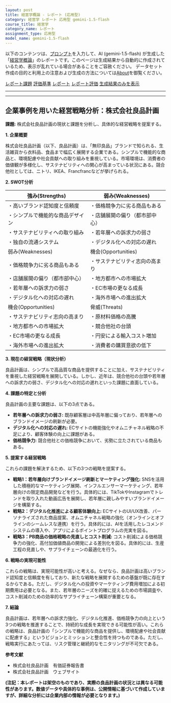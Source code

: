 ```yaml
---
layout: post
title: 経営学概論 - レポート (応用型)
category: 経営学 レポート 応用型 gemini-1.5-flash
course_title: 経営学
category_name: レポート
assignment_type: 応用型
model_name: gemini-1.5-flash
---
```


以下のコンテンツは、[プロンプト](https://github.com/takedatoshiyuki/synthetic_assignments/tree/main/generated/経営学/gemini-1.5-flash/prompt_レポート-応用型.md)を入力して、AI (gemini-1.5-flash) が生成した「[経営学概論](/contents/経営学/)」のレポートです。このページは生成結果から自動的に作成されているため、表示が乱れている場合があることをご容赦ください。
データセット作成の目的と利用上の注意および生成の方法については[About](/About)を御覧ください。

[レポート課題](../レポート課題-応用型)
[評価基準](../評価基準-応用型)
[レポート](../レポート-応用型)
[レポート評価](../レポート評価-応用型)
[生成結果のみを表示](https://github.com/takedatoshiyuki/synthetic_assignments/tree/main/generated/経営学/gemini-1.5-flash/レポート-応用型.md)
  

***
***
  
## 企業事例を用いた経営戦略分析：株式会社良品計画

**課題:** 株式会社良品計画の現状と課題を分析し、具体的な経営戦略を提案する。


**1. 企業概要**

株式会社良品計画（以下、良品計画）は、「無印良品」ブランドで知られる、生活雑貨から衣料品、食品まで幅広く展開する企業である。シンプルで機能的な商品と、環境配慮や社会貢献への取り組みを重視している。市場環境は、消費者の価値観が多様化し、サステナビリティへの関心が高まっている状況にある。競合他社としては、ニトリ、IKEA、Francfrancなどが挙げられる。


**2. SWOT分析**

| 強み(Strengths) | 弱み(Weaknesses) |
|---|---|
| ・高いブランド認知度と信頼度 | ・価格競争力に劣る商品もある |
| ・シンプルで機能的な商品デザイン | ・店舗展開の偏り（都市部中心） |
| ・サステナビリティへの取り組み | ・若年層への訴求力の弱さ |
| ・独自の流通システム | ・デジタル化への対応の遅れ |
| 弱み(Weaknesses) | 機会(Opportunities) |
| ・価格競争力に劣る商品もある | ・サステナビリティ志向の高まり |
| ・店舗展開の偏り（都市部中心） | ・地方都市への市場拡大 |
| ・若年層への訴求力の弱さ | ・EC市場の更なる成長 |
| ・デジタル化への対応の遅れ | ・海外市場への進出拡大 |
| 機会(Opportunities) | 脅威(Threats) |
| ・サステナビリティ志向の高まり | ・原材料価格の高騰 |
| ・地方都市への市場拡大 | ・競合他社の台頭 |
| ・EC市場の更なる成長 | ・円安による輸入コスト増加 |
| ・海外市場への進出拡大 | ・消費者の購買意欲の低下 |


**3. 現在の経営戦略（現状分析）**

良品計画は、シンプルで高品質な商品を提供することに加え、サステナビリティを重視した経営戦略を展開している。しかし、近年は、競合他社の台頭や若年層への訴求力の弱さ、デジタル化への対応の遅れといった課題に直面している。


**4. 課題の特定と分析**

良品計画の主要な課題は、以下の3点である。

* **若年層への訴求力の弱さ:**  既存顧客層は中高年層に偏っており、若年層へのブランドイメージの刷新が必要。
* **デジタル化への対応の遅れ:** ECサイトの機能強化やオムニチャネル戦略の不足により、顧客体験の向上に課題がある。
* **価格競争力:**  競合他社との価格競争において、劣勢に立たされている商品もある。


**5. 提案する経営戦略**

これらの課題を解決するため、以下の3つの戦略を提案する。

* **戦略1：若年層向けブランドイメージ刷新とマーケティング強化:**  SNSを活用した積極的なマーケティング展開、インフルエンサーマーケティング、若年層向けの限定商品開発などを行う。具体的には、TikTokやInstagramでトレンドを取り入れた動画広告を展開し、若年層に親しみやすいブランドイメージを構築する。
* **戦略2：デジタル化推進による顧客体験向上:**  ECサイトのUI/UX改善、パーソナライズされた商品提案、オムニチャネル戦略の強化（オンラインとオフラインのシームレスな連携）を行う。具体的には、AIを活用したレコメンドシステムの導入や、アプリによるポイントプログラムの充実を図る。
* **戦略3：PB商品の価格戦略の見直しとコスト削減:**  コスト削減による価格競争力の強化、高付加価値商品の開発による差別化を図る。具体的には、生産工程の見直しや、サプライチェーンの最適化を行う。


**6. 戦略の実現可能性**

これらの戦略は、実現可能性が高いと考える。なぜなら、良品計画は高いブランド認知度と信頼度を有しており、新たな戦略を展開するための基盤が既に存在するからである。ただし、デジタル化への投資やマーケティング費用増加による初期費用は必要となる。また、若年層のニーズを的確に捉えるための市場調査や、コスト削減のための効率的なサプライチェーン構築が重要となる。


**7. 結論**

良品計画は、若年層への訴求力強化、デジタル化推進、価格競争力の向上という3つの戦略を推進することで、持続的な成長を実現できる可能性が高い。これらの戦略は、良品計画の「シンプルで機能的な商品を提供し、環境配慮や社会貢献に配慮する」というビジョンとミッションと整合性を持つものである。ただし、戦略実行にあたっては、リスク管理と継続的なモニタリングが不可欠である。


**参考文献**

* 株式会社良品計画　有価証券報告書
* 株式会社良品計画　ウェブサイト


**(注記：本レポートは架空のものであり、実際の良品計画の状況とは異なる可能性があります。数値データや具体的な事例は、公開情報に基づいて作成していますが、詳細な分析には企業内部の情報が必要となります。)**
